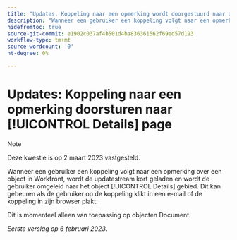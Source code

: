 ```yaml
---
title: "Updates: Koppeling naar een opmerking wordt doorgestuurd naar de pagina Details."
description: "Wanneer een gebruiker een koppeling volgt naar een opmerking over een object in Workfront, wordt de updatestream kort geladen en wordt de gebruiker omgeleid naar het gebied Details van het object. Dit kan gebeuren als de gebruiker op de koppeling klikt in een e-mail of de koppeling in zijn browser plakt."
hidefromtoc: true
source-git-commit: e1902c037af4b501d4ba836361562f69ed57d193
workflow-type: tm+mt
source-wordcount: '0'
ht-degree: 0%

---
```



# Updates: Koppeling naar een opmerking doorsturen naar [!UICONTROL Details] page

>[!NOTE]
>
>Deze kwestie is op 2 maart 2023 vastgesteld.

Wanneer een gebruiker een koppeling volgt naar een opmerking over een object in Workfront, wordt de updatestream kort geladen en wordt de gebruiker omgeleid naar het object [!UICONTROL Details] gebied. Dit kan gebeuren als de gebruiker op de koppeling klikt in een e-mail of de koppeling in zijn browser plakt.

Dit is momenteel alleen van toepassing op objecten Document.

_Eerste verslag op 6 februari 2023._

